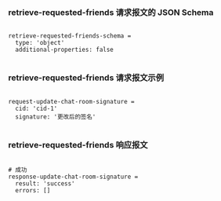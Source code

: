 ### retrieve-requested-friends 请求报文的 JSON Schema
<pre><code>
retrieve-requested-friends-schema =
  type: 'object'
  additional-properties: false

</code></pre>

### retrieve-requested-friends 请求报文示例
<pre><code>
request-update-chat-room-signature =
  cid: 'cid-1'
  signature: '更改后的签名'

</code></pre>

### retrieve-requested-friends 响应报文
<pre><code>
# 成功
response-update-chat-room-signature =
  result: 'success'
  errors: []

</code></pre>


